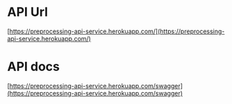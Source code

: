 # API Url
[https://preprocessing-api-service.herokuapp.com/](https://preprocessing-api-service.herokuapp.com/)
# API docs
[https://preprocessing-api-service.herokuapp.com/swagger](https://preprocessing-api-service.herokuapp.com/swagger)
